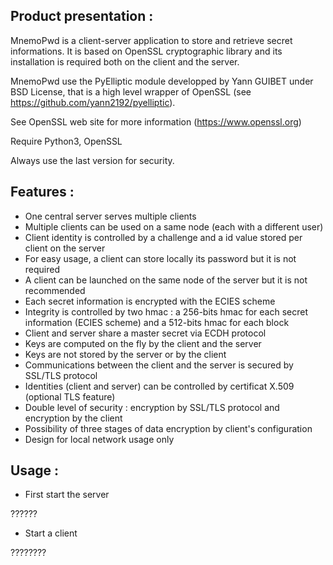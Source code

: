 Product presentation :
----------------------

MnemoPwd is a client-server application to store and retrieve secret informations.
It is based on OpenSSL cryptographic library and its installation is required both
on the client and the server.

MnemoPwd use the PyElliptic module developped by Yann GUIBET under BSD License,
that is a high level wrapper of OpenSSL (see https://github.com/yann2192/pyelliptic).

See OpenSSL web site for more information (https://www.openssl.org)

Require Python3, OpenSSL

Always use the last version for security.

Features :
----------

- One central server serves multiple clients
- Multiple clients can be used on a same node (each with a different user)
- Client identity is controlled by a challenge and a id value stored per client on the server
- For easy usage, a client can store locally its password but it is not required
- A client can be launched on the same node of the server but it is not recommended
- Each secret information is encrypted with the ECIES scheme
- Integrity is controlled by two hmac : a 256-bits hmac for each secret
  information (ECIES scheme) and a 512-bits hmac for each block
- Client and server share a master secret via ECDH protocol
- Keys are computed on the fly by the client and the server
- Keys are not stored by the server or by the client
- Communications between the client and the server is secured by SSL/TLS protocol
- Identities (client and server) can be controlled by certificat X.509 (optional TLS feature)
- Double level of security : encryption by SSL/TLS protocol and encryption by the client
- Possibility of three stages of data encryption by client's configuration
- Design for local network usage only

Usage :
-------

- First start the server

??????

- Start a client

????????
